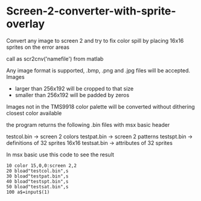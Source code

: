# Screen-2-converter-with-sprite-overlay
Convert any image to screen 2 and try to fix color spill by placing 16x16 sprites on the error areas


 call as  scr2cnv('namefile') from matlab

 Any image format is supported, .bmp, .png and .jpg files 
 will be accepted. Images
 - larger than 256x192 will be cropped to that size
 - smaller than 256x192 will be padded by zeros
  
 Images not in the TMS9918 color palette will be 
 converted without dithering closest color available 

 the program returns the following .bin files with msx basic header

 testcol.bin	-> screen 2 colors
 testpat.bin	-> screen 2 patterns
 testspt.bin	-> definitions of 32 sprites 16x16
 testsat.bin	-> attributes of 32 sprites

 In msx basic use this code to see the result 

	10 color 15,0,0:screen 2,2
	20 bload"testcol.bin",s
	30 bload"testpat.bin",s
	40 bload"testspt.bin",s
	50 bload"testsat.bin",s
	100 a$=input$(1)


